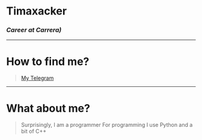 # Timaxacker
### _Career at Carrera)_ 

-----------

# How to find me?
> [My Telegram](https://t.me/Timahacker)

-----------

# What about me?
> Surprisingly, I am a programmer
> For programming I use Python and a bit of C++
